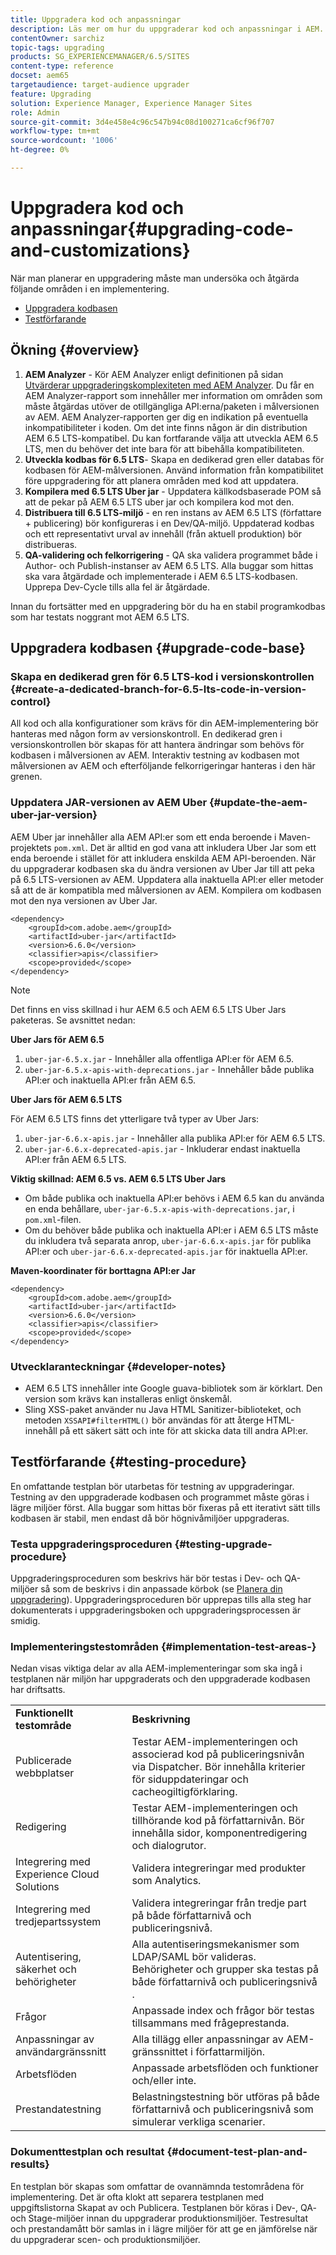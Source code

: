 ```yaml
---
title: Uppgradera kod och anpassningar
description: Läs mer om hur du uppgraderar kod och anpassningar i AEM.
contentOwner: sarchiz
topic-tags: upgrading
products: SG_EXPERIENCEMANAGER/6.5/SITES
content-type: reference
docset: aem65
targetaudience: target-audience upgrader
feature: Upgrading
solution: Experience Manager, Experience Manager Sites
role: Admin
source-git-commit: 3d4e458e4c96c547b94c08d100271ca6cf96f707
workflow-type: tm+mt
source-wordcount: '1006'
ht-degree: 0%

---
```


# Uppgradera kod och anpassningar{#upgrading-code-and-customizations}

När man planerar en uppgradering måste man undersöka och åtgärda följande områden i en implementering.

* [Uppgradera kodbasen](#upgrade-code-base)
* [Testförfarande](#testing-procedure)

## Ökning {#overview}

1. **AEM Analyzer** - Kör AEM Analyzer enligt definitionen på sidan [Utvärderar uppgraderingskomplexiteten med AEM Analyzer](/help/sites-deploying/pattern-detector.md). Du får en AEM Analyzer-rapport som innehåller mer information om områden som måste åtgärdas utöver de otillgängliga API:erna/paketen i målversionen av AEM. AEM Analyzer-rapporten ger dig en indikation på eventuella inkompatibiliteter i koden. Om det inte finns någon är din distribution AEM 6.5 LTS-kompatibel. Du kan fortfarande välja att utveckla AEM 6.5 LTS, men du behöver det inte bara för att bibehålla kompatibiliteten.
1. **Utveckla kodbas för 6.5 LTS**- Skapa en dedikerad gren eller databas för kodbasen för AEM-målversionen. Använd information från kompatibilitet före uppgradering för att planera områden med kod att uppdatera.
1. **Kompilera med 6.5 LTS Uber jar** - Uppdatera källkodsbaserade POM så att de pekar på AEM 6.5 LTS uber jar och kompilera kod mot den.
1. **Distribuera till 6.5 LTS-miljö** - en ren instans av AEM 6.5 LTS (författare + publicering) bör konfigureras i en Dev/QA-miljö. Uppdaterad kodbas och ett representativt urval av innehåll (från aktuell produktion) bör distribueras.
1. **QA-validering och felkorrigering** - QA ska validera programmet både i Author- och Publish-instanser av AEM 6.5 LTS. Alla buggar som hittas ska vara åtgärdade och implementerade i AEM 6.5 LTS-kodbasen. Upprepa Dev-Cycle tills alla fel är åtgärdade.

Innan du fortsätter med en uppgradering bör du ha en stabil programkodbas som har testats noggrant mot AEM 6.5 LTS.

## Uppgradera kodbasen {#upgrade-code-base}

### Skapa en dedikerad gren för 6.5 LTS-kod i versionskontrollen {#create-a-dedicated-branch-for-6.5-lts-code-in-version-control}

All kod och alla konfigurationer som krävs för din AEM-implementering bör hanteras med någon form av versionskontroll. En dedikerad gren i versionskontrollen bör skapas för att hantera ändringar som behövs för kodbasen i målversionen av AEM. Interaktiv testning av kodbasen mot målversionen av AEM och efterföljande felkorrigeringar hanteras i den här grenen.

### Uppdatera JAR-versionen av AEM Uber {#update-the-aem-uber-jar-version}

AEM Uber jar innehåller alla AEM API:er som ett enda beroende i Maven-projektets `pom.xml`. Det är alltid en god vana att inkludera Uber Jar som ett enda beroende i stället för att inkludera enskilda AEM API-beroenden. När du uppgraderar kodbasen ska du ändra versionen av Uber Jar till att peka på 6.5 LTS-versionen av AEM. Uppdatera alla inaktuella API:er eller metoder så att de är kompatibla med målversionen av AEM. Kompilera om kodbasen mot den nya versionen av Uber Jar.

```
<dependency>
    <groupId>com.adobe.aem</groupId>
    <artifactId>uber-jar</artifactId>
    <version>6.6.0</version>
    <classifier>apis</classifier>
    <scope>provided</scope>
</dependency>
```

>[!NOTE]
>
>Det finns en viss skillnad i hur AEM 6.5 och AEM 6.5 LTS Uber Jars paketeras. Se avsnittet nedan:

**Uber Jars för AEM 6.5**

1. `uber-jar-6.5.x.jar` - Innehåller alla offentliga API:er för AEM 6.5.
1. `uber-jar-6.5.x-apis-with-deprecations.jar` - Innehåller både publika API:er och inaktuella API:er från AEM 6.5.

**Uber Jars för AEM 6.5 LTS**

För AEM 6.5 LTS finns det ytterligare två typer av Uber Jars:

1. `uber-jar-6.6.x-apis.jar` - Innehåller alla publika API:er för AEM 6.5 LTS.
1. `uber-jar-6.6.x-deprecated-apis.jar` - Inkluderar endast inaktuella API:er från AEM 6.5 LTS.

**Viktig skillnad: AEM 6.5 vs. AEM 6.5 LTS Uber Jars**

* Om både publika och inaktuella API:er behövs i AEM 6.5 kan du använda en enda behållare, `uber-jar-6.5.x-apis-with-deprecations.jar`, i `pom.xml`-filen.
* Om du behöver både publika och inaktuella API:er i AEM 6.5 LTS måste du inkludera två separata anrop, `uber-jar-6.6.x-apis.jar` för publika API:er och `uber-jar-6.6.x-deprecated-apis.jar` för inaktuella API:er.

**Maven-koordinater för borttagna API:er Jar**

```
<dependency>
    <groupId>com.adobe.aem</groupId>
    <artifactId>uber-jar</artifactId>
    <version>6.6.0</version>
    <classifier>apis</classifier>
    <scope>provided</scope>
</dependency>
```

### Utvecklaranteckningar {#developer-notes}

* AEM 6.5 LTS innehåller inte Google guava-bibliotek som är körklart. Den version som krävs kan installeras enligt önskemål.
* Sling XSS-paket använder nu Java HTML Sanitizer-biblioteket, och metoden `XSSAPI#filterHTML()` bör användas för att återge HTML-innehåll på ett säkert sätt och inte för att skicka data till andra API:er.

## Testförfarande {#testing-procedure}

En omfattande testplan bör utarbetas för testning av uppgraderingar. Testning av den uppgraderade kodbasen och programmet måste göras i lägre miljöer först. Alla buggar som hittas bör fixeras på ett iterativt sätt tills kodbasen är stabil, men endast då bör högnivåmiljöer uppgraderas.

### Testa uppgraderingsproceduren {#testing-upgrade-procedure}

Uppgraderingsproceduren som beskrivs här bör testas i Dev- och QA-miljöer så som de beskrivs i din anpassade körbok (se [Planera din uppgradering](/help/sites-deploying/upgrade-planning.md)). Uppgraderingsproceduren bör upprepas tills alla steg har dokumenterats i uppgraderingsboken och uppgraderingsprocessen är smidig.

### Implementeringstestområden  {#implementation-test-areas-}

Nedan visas viktiga delar av alla AEM-implementeringar som ska ingå i testplanen när miljön har uppgraderats och den uppgraderade kodbasen har driftsatts.

<table>
 <tbody>
  <tr>
   <td><strong>Funktionellt testområde</strong></td>
   <td><strong>Beskrivning</strong></td>
  </tr>
  <tr>
   <td>Publicerade webbplatser</td>
   <td>Testar AEM-implementeringen och associerad kod på publiceringsnivån <br /> via Dispatcher. Bör innehålla kriterier för siduppdateringar och <br /> cacheogiltigförklaring.</td>
  </tr>
  <tr>
   <td>Redigering</td>
   <td>Testar AEM-implementeringen och tillhörande kod på författarnivån. Bör innehålla sidor, komponentredigering och dialogrutor.</td>
  </tr>
  <tr>
   <td>Integrering med Experience Cloud Solutions</td>
   <td>Validera integreringar med produkter som Analytics.</td>
  </tr>
  <tr>
   <td>Integrering med tredjepartssystem</td>
   <td>Validera integreringar från tredje part på både författarnivå och publiceringsnivå.</td>
  </tr>
  <tr>
   <td>Autentisering, säkerhet och behörigheter</td>
   <td>Alla autentiseringsmekanismer som LDAP/SAML bör valideras.<br /> Behörigheter och grupper ska testas på både författarnivå och publiceringsnivå <br />.</td>
  </tr>
  <tr>
   <td>Frågor</td>
   <td>Anpassade index och frågor bör testas tillsammans med frågeprestanda.</td>
  </tr>
  <tr>
   <td>Anpassningar av användargränssnitt</td>
   <td>Alla tillägg eller anpassningar av AEM-gränssnittet i författarmiljön.</td>
  </tr>
  <tr>
   <td>Arbetsflöden</td>
   <td>Anpassade arbetsflöden och funktioner och/eller inte.</td>
  </tr>
  <tr>
   <td>Prestandatestning</td>
   <td>Belastningstestning bör utföras på både författarnivå och publiceringsnivå som simulerar verkliga scenarier.</td>
  </tr>
 </tbody>
</table>

### Dokumenttestplan och resultat {#document-test-plan-and-results}

En testplan bör skapas som omfattar de ovannämnda testområdena för implementering. Det är ofta klokt att separera testplanen med uppgiftslistorna Skapat av och Publicera. Testplanen bör köras i Dev-, QA- och Stage-miljöer innan du uppgraderar produktionsmiljöer. Testresultat och prestandamått bör samlas in i lägre miljöer för att ge en jämförelse när du uppgraderar scen- och produktionsmiljöer.
